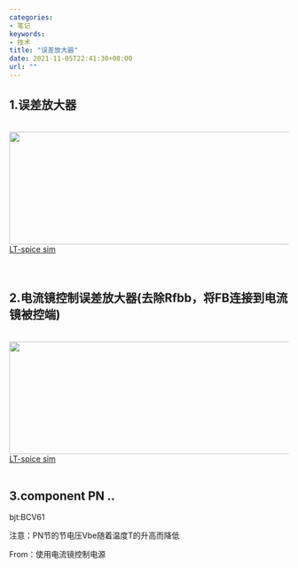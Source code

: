 ```yaml
---
categories:
- 笔记
keywords:
- 技术
title: "误差放大器"
date: 2021-11-05T22:41:30+08:00
url: ""
---
```


## 1.误差放大器


<br/>
<div>
    <img src="/media/note_img/EA/EA_sim.png" width="1153px" height="203px"/>
</div>

<div>
    <a href="/media/note_img/EA/EA.asc">LT-spice sim</a>
</div>

<br/>
<br/>

## 2.电流镜控制误差放大器(去除Rfbb，将FB连接到电流镜被控端)

<br/>
<div>
    <img src="/media/note_img/EA/CM_EA_sim.png" width="1153px" height="203px"/>
</div>

<div>
    <a href="/media/note_img/EA/current_mirror_ctrl_EA.asc">LT-spice sim</a>
</div>

<br/>


## 3.component PN ..

bjt:BCV61 

注意：PN节的节电压Vbe随着温度T的升高而降低

From：使用电流镜控制电源

<br/>
